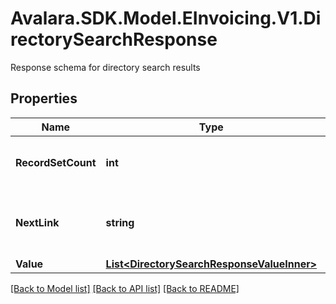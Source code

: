 # Avalara.SDK.Model.EInvoicing.V1.DirectorySearchResponse
Response schema for directory search results

## Properties

Name | Type | Description | Notes
------------ | ------------- | ------------- | -------------
**RecordSetCount** | **int** | The count of records in the result set | [optional] 
**NextLink** | **string** | The next page link to get the next set of results. | [optional] 
**Value** | [**List&lt;DirectorySearchResponseValueInner&gt;**](DirectorySearchResponseValueInner.md) |  | [optional] 

[[Back to Model list]](../../../README.md#documentation-for-models) [[Back to API list]](../../../README.md#documentation-for-api-endpoints) [[Back to README]](../../../README.md)

